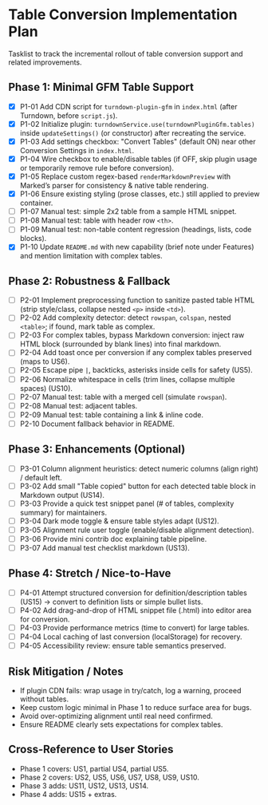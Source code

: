 # Table Conversion Implementation Plan

Tasklist to track the incremental rollout of table conversion support and related improvements.

## Phase 1: Minimal GFM Table Support
- [x] P1-01 Add CDN script for `turndown-plugin-gfm` in `index.html` (after Turndown, before `script.js`).
- [x] P1-02 Initialize plugin: `turndownService.use(turndownPluginGfm.tables)` inside `updateSettings()` (or constructor) after recreating the service.
- [x] P1-03 Add settings checkbox: "Convert Tables" (default ON) near other Conversion Settings in `index.html`.
- [x] P1-04 Wire checkbox to enable/disable tables (if OFF, skip plugin usage or temporarily remove rule before conversion).
- [x] P1-05 Replace custom regex-based `renderMarkdownPreview` with Marked’s parser for consistency & native table rendering.
- [x] P1-06 Ensure existing styling (prose classes, etc.) still applied to preview container.
- [ ] P1-07 Manual test: simple 2x2 table from a sample HTML snippet.
- [ ] P1-08 Manual test: table with header row `<th>`.
- [ ] P1-09 Manual test: non-table content regression (headings, lists, code blocks).
- [x] P1-10 Update `README.md` with new capability (brief note under Features) and mention limitation with complex tables.

## Phase 2: Robustness & Fallback
- [ ] P2-01 Implement preprocessing function to sanitize pasted table HTML (strip style/class, collapse nested `<p>` inside `<td>`).
- [ ] P2-02 Add complexity detector: detect `rowspan`, `colspan`, nested `<table>`; if found, mark table as complex.
- [ ] P2-03 For complex tables, bypass Markdown conversion: inject raw HTML block (surrounded by blank lines) into final markdown.
- [ ] P2-04 Add toast once per conversion if any complex tables preserved (maps to US6).
- [ ] P2-05 Escape pipe `|`, backticks, asterisks inside cells for safety (US5).
- [ ] P2-06 Normalize whitespace in cells (trim lines, collapse multiple spaces) (US10).
- [ ] P2-07 Manual test: table with a merged cell (simulate `rowspan`).
- [ ] P2-08 Manual test: adjacent tables.
- [ ] P2-09 Manual test: table containing a link & inline code.
- [ ] P2-10 Document fallback behavior in README.

## Phase 3: Enhancements (Optional)
- [ ] P3-01 Column alignment heuristics: detect numeric columns (align right) / default left.
- [ ] P3-02 Add small "Table copied" button for each detected table block in Markdown output (US14).
- [ ] P3-03 Provide a quick test snippet panel (# of tables, complexity summary) for maintainers.
- [ ] P3-04 Dark mode toggle & ensure table styles adapt (US12).
- [ ] P3-05 Alignment rule user toggle (enable/disable alignment detection).
- [ ] P3-06 Provide mini contrib doc explaining table pipeline.
- [ ] P3-07 Add manual test checklist markdown (US13).

## Phase 4: Stretch / Nice-to-Have
- [ ] P4-01 Attempt structured conversion for definition/description tables (US15) → convert to definition lists or simple bullet lists.
- [ ] P4-02 Add drag-and-drop of HTML snippet file (.html) into editor area for conversion.
- [ ] P4-03 Provide performance metrics (time to convert) for large tables.
- [ ] P4-04 Local caching of last conversion (localStorage) for recovery.
- [ ] P4-05 Accessibility review: ensure table semantics preserved.

## Risk Mitigation / Notes
- If plugin CDN fails: wrap usage in try/catch, log a warning, proceed without tables.
- Keep custom logic minimal in Phase 1 to reduce surface area for bugs.
- Avoid over-optimizing alignment until real need confirmed.
- Ensure README clearly sets expectations for complex tables.

## Cross-Reference to User Stories
- Phase 1 covers: US1, partial US4, partial US5.
- Phase 2 covers: US2, US5, US6, US7, US8, US9, US10.
- Phase 3 adds: US11, US12, US13, US14.
- Phase 4 adds: US15 + extras.
